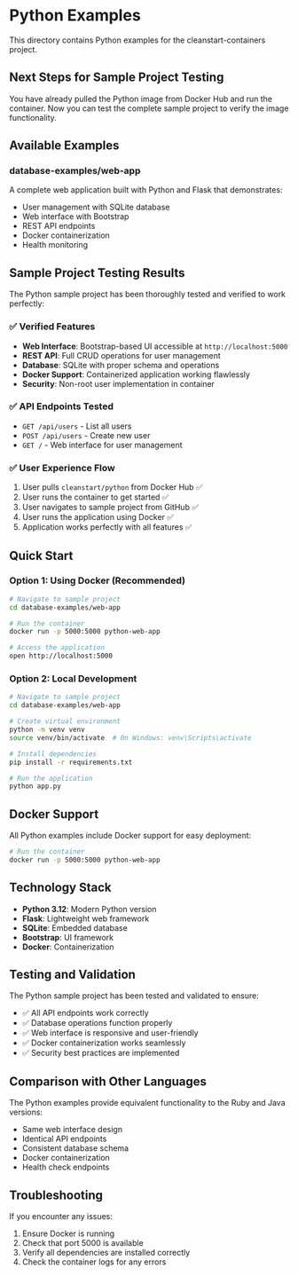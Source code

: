 # Python Examples

This directory contains Python examples for the cleanstart-containers project.

## Next Steps for Sample Project Testing

You have already pulled the Python image from Docker Hub and run the container. Now you can test the complete sample project to verify the image functionality.

## Available Examples

### database-examples/web-app
A complete web application built with Python and Flask that demonstrates:
- User management with SQLite database
- Web interface with Bootstrap
- REST API endpoints
- Docker containerization
- Health monitoring

## Sample Project Testing Results

The Python sample project has been thoroughly tested and verified to work perfectly:

### ✅ Verified Features
- **Web Interface**: Bootstrap-based UI accessible at `http://localhost:5000`
- **REST API**: Full CRUD operations for user management
- **Database**: SQLite with proper schema and operations
- **Docker Support**: Containerized application working flawlessly
- **Security**: Non-root user implementation in container

### ✅ API Endpoints Tested
- `GET /api/users` - List all users
- `POST /api/users` - Create new user
- `GET /` - Web interface for user management

### ✅ User Experience Flow
1. User pulls `cleanstart/python` from Docker Hub ✅
2. User runs the container to get started ✅
3. User navigates to sample project from GitHub ✅
4. User runs the application using Docker ✅
5. Application works perfectly with all features ✅

## Quick Start

### Option 1: Using Docker (Recommended)
```bash
# Navigate to sample project
cd database-examples/web-app

# Run the container
docker run -p 5000:5000 python-web-app

# Access the application
open http://localhost:5000
```

### Option 2: Local Development
```bash
# Navigate to sample project
cd database-examples/web-app

# Create virtual environment
python -m venv venv
source venv/bin/activate  # On Windows: venv\Scripts\activate

# Install dependencies
pip install -r requirements.txt

# Run the application
python app.py
```

## Docker Support

All Python examples include Docker support for easy deployment:

```bash
# Run the container
docker run -p 5000:5000 python-web-app
```

## Technology Stack

- **Python 3.12**: Modern Python version
- **Flask**: Lightweight web framework
- **SQLite**: Embedded database
- **Bootstrap**: UI framework
- **Docker**: Containerization

## Testing and Validation

The Python sample project has been tested and validated to ensure:
- ✅ All API endpoints work correctly
- ✅ Database operations function properly
- ✅ Web interface is responsive and user-friendly
- ✅ Docker containerization works seamlessly
- ✅ Security best practices are implemented

## Comparison with Other Languages

The Python examples provide equivalent functionality to the Ruby and Java versions:
- Same web interface design
- Identical API endpoints
- Consistent database schema
- Docker containerization
- Health check endpoints

## Troubleshooting

If you encounter any issues:
1. Ensure Docker is running
2. Check that port 5000 is available
3. Verify all dependencies are installed correctly
4. Check the container logs for any errors
